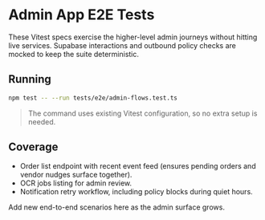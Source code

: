 # Admin App E2E Tests

These Vitest specs exercise the higher-level admin journeys without hitting
live services. Supabase interactions and outbound policy checks are mocked to
keep the suite deterministic.

## Running

```bash
npm test -- --run tests/e2e/admin-flows.test.ts
```

> The command uses existing Vitest configuration, so no extra setup is needed.

## Coverage

- Order list endpoint with recent event feed (ensures pending orders and vendor
  nudges surface together).
- OCR jobs listing for admin review.
- Notification retry workflow, including policy blocks during quiet hours.

Add new end-to-end scenarios here as the admin surface grows.

